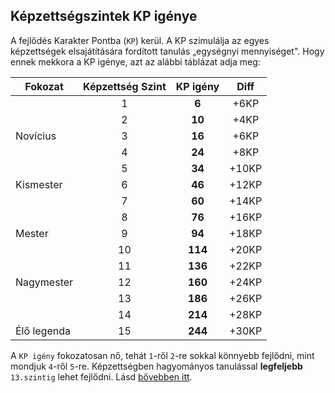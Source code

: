 ## Képzettségszintek KP igénye

A fejlődés Karakter Pontba (`KP`) kerül. A KP szimulálja az egyes képzettségek elsajátítására fordított tanulás „egységnyi mennyiséget". Hogy ennek mekkora a KP igénye, azt az alábbi táblázat adja meg:

| Fokozat     | Képzettség Szint | **KP igény** | Diff  |
| ----------- | :--------------: | :----------: | :---: |
|             |        1         |    **6**     | +6KP  |
|             |        2         |    **10**    | +4KP  |
| Novícius    |        3         |    **16**    | +6KP  |
|             |        4         |    **24**    | +8KP  |
|             |        5         |    **34**    | +10KP |
| Kismester   |        6         |    **46**    | +12KP |
|             |        7         |    **60**    | +14KP |
|             |        8         |    **76**    | +16KP |
| Mester      |        9         |    **94**    | +18KP |
|             |        10        |   **114**    | +20KP |
|             |        11        |   **136**    | +22KP |
| Nagymester  |        12        |   **160**    | +24KP |
|             |        13        |   **186**    | +26KP |
|             |        14        |   **214**    | +28KP |
| Élő legenda |        15        |   **244**    | +30KP |

A `KP igény` fokozatosan nő, tehát `1`-ről `2`-re sokkal könnyebb fejlődni, mint mondjuk `4`-ről `5`-re. Képzettségben hagyományos tanulással **legfeljebb** `13.szintig` lehet fejlődni. Lásd [bővebben itt](034_kepzettsegek_fejlesztese.md#a-14-%C3%A9s-15-k%C3%A9pzetts%C3%A9gszint).

